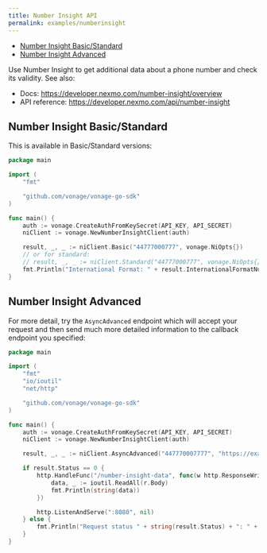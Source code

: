 ```yaml
---
title: Number Insight API
permalink: examples/numberinsight
---
```


* [Number Insight Basic/Standard](#number-insight-basic-standard)
* [Number Insight Advanced](#number-insight-advanced)

Use Number Insight to get additional data about a phone number and check its validity. See also:
* Docs: https://developer.nexmo.com/number-insight/overview
* API reference: https://developer.nexmo.com/api/number-insight

## Number Insight Basic/Standard


This is available in Basic/Standard versions:

```go
package main

import (
	"fmt"

	"github.com/vonage/vonage-go-sdk"
)

func main() {
	auth := vonage.CreateAuthFromKeySecret(API_KEY, API_SECRET)
	niClient := vonage.NewNumberInsightClient(auth)

	result, _, _ := niClient.Basic("44777000777", vonage.NiOpts{})
    // or for standard:
	// result, _, _ := niClient.Standard("44777000777", vonage.NiOpts{})
    fmt.Println("International Format: " + result.InternationalFormatNumber)
}
```

## Number Insight Advanced

For more detail, try the `AsyncAdvanced` endpoint which will accept your request and then send much more detailed information to the callback endpoint you specified:

```go
package main

import (
	"fmt"
	"io/ioutil"
	"net/http"

	"github.com/vonage/vonage-go-sdk"
)

func main() {
	auth := vonage.CreateAuthFromKeySecret(API_KEY, API_SECRET)
	niClient := vonage.NewNumberInsightClient(auth)

	result, _, _ := niClient.AsyncAdvanced("447770007777", "https://example.com/number-insight-data", vonage.NiOpts{})

	if result.Status == 0 {
		http.HandleFunc("/number-insight-data", func(w http.ResponseWriter, r *http.Request) {
			data, _ := ioutil.ReadAll(r.Body)
			fmt.Println(string(data))
		})

		http.ListenAndServe(":8080", nil)
	} else {
		fmt.Println("Request status " + string(result.Status) + ": " + result.StatusMessage)
	}
}
```
